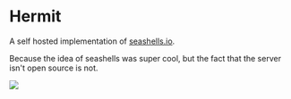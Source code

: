 # Hermit

A self hosted implementation of [seashells.io](http://seashells.io).

Because the idea of seashells was super cool, but the fact that the
server isn't open source is not.

![](https://i.imgur.com/2PrYxEs.png)
